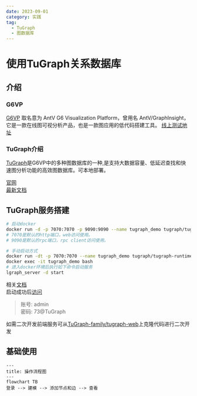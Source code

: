 ```yaml
---
date: 2023-09-01
category: 实践
tag:
  - TuGraph
  - 图数据库
---
```



# 使用TuGraph关系数据库

## 介绍

### G6VP

[G6VP](https://github.com/antvis/G6VP/tree/master) 取名意为 AntV G6 Visualization Platform，曾用名 AntV/GraphInsight，它是一款在线图可视分析产品，也是一款图应用的低代码搭建工具。
[线上测试地址](https://insight.antv.antgroup.com/#/open/engines)

### TuGraph介绍

[TuGraph](https://github.com/TuGraph-family/tugraph-db)是G6VP中的多种图数据库的一种,是支持大数据容量、低延迟查找和快速图分析功能的高效图数据库。可本地部署。

[官网](https://tugraph.antgroup.com/)  
[最新文档](https://tugraph-db.readthedocs.io/zh_CN/latest/1.guide.html)

## TuGraph服务搭建

```bash
# 启动docker
docker run -d -p 7070:7070 -p 9090:9090 --name tugraph_demo tugraph/tugraph-runtime-centos7 lgraph_server
# 7070是默认的http端口，web访问使用。
# 9090是默认的rpc端口，rpc client访问使用。

# 手动启动方式
docker run -dt -p 7070:7070 --name tugraph_demo tugraph/tugraph-runtime-centos7
docker exec -it tugraph_demo bash
# 进入docker环境后执行如下命令启动服务
lgraph_server -d start
```

相关[文档](https://tugraph-db.readthedocs.io/zh_CN/latest/3.quick-start/1.preparation.html#id5)  
启动成功后[访问](http://localhost:7070)

> 账号: admin  
> 密码: 73@TuGraph

如需二次开发前端服务可从[TuGraph-family/tugraph-web](https://github.com/TuGraph-family/tugraph-web)上克隆代码进行二次开发

## 基础使用

```mermaid
---
title: 操作流程图
---
flowchart TB
登录 --> 建模 --> 添加节点和边 --> 查看
```
